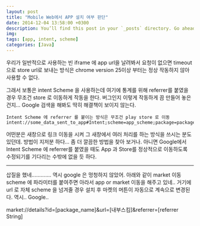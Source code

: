 ```yaml
---
layout: post
title: "Mobile Web에서 APP 설치 여부 판단"
date: 2014-12-04 13:58:00 +0300
description: You’ll find this post in your `_posts` directory. Go ahead and edit it and re-build the site to see your changes. # Add post description (optional)
img:  
tags: [app, intent, scheme]
categories: [Java]
---
```


우리가 일반적으로 사용하는 빈 iframe 에 app url을 날려봐서 요청이 없으면 timeout 으로 store url로 보내는 방식은
chrome version 25이상 부터는 정상 작동하지 않아 사용할 수 없다.

그래서 보통은 intent Scheme 을 사용하는데
여기에 통계를 위해 referrer를 붙였을 경우 무조건 store 로 이동하게 작동을 한다.
버그인지 이렇게 작동하게 끔 만들어 놓은건지...
Google 검색을 해봐도 딱히 해결책이 보이지 않는다.

```
Intent Scheme 에 referrer 를 붙이는 방식은 무조건 play store 로 이동
intent://some_data_sent_to_app#Intent;scheme=app_scheme;package=package_name&referrer=referrer_string;end
```

어떤분은 새창으로 링크 이동을 시켜 그 새창에서 여러 처리를 하는 방식을 쓰시는 분도 있던데.
방법이 지저분 하다...
좀 더 깔끔한 방법을 찾아 보거나. 아니면 Google에서 Intent Scheme 에 referrer를 붙였을 때도
App 과 Store를 정상적으로 이동하도록 수정되기를 기다리는 수밖에 없을 듯 하다.
 
-----------------------------------------------------------------------
삽질을 했네.............
역시 google 은 멍청하지 않았어.
아래와 같이 market 이동 scheme 에 파라미터를 붙여주면
아라서 app or market 이동을 해주고 있네..
거기에 url 로 자체 scheme 을 넘겨줄 경우 설치 후 마켓의 머튼이 자동으로 계속으로 변경된다.
역시.. Google..

market://details?id=[package_name]&url=[내부스킴]&referrer=[referrer String]